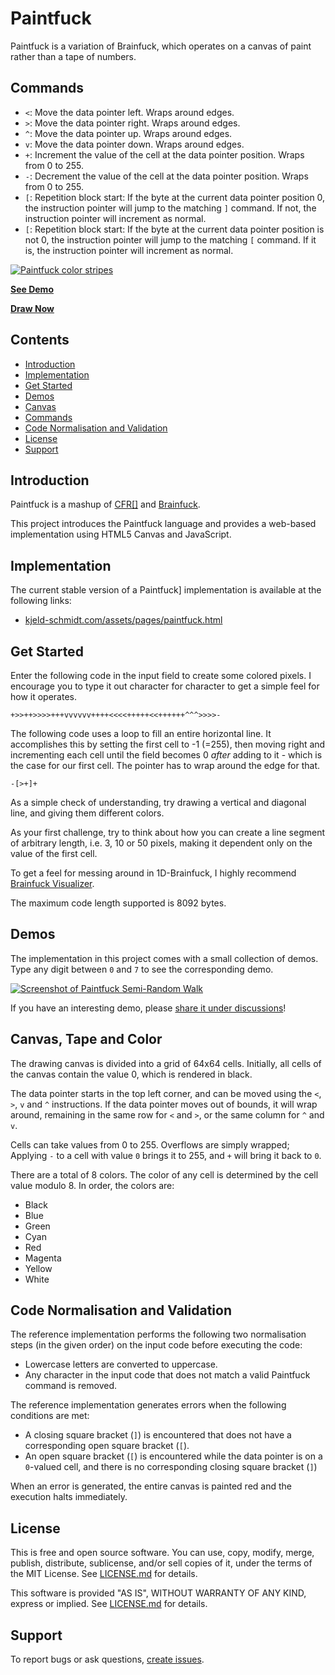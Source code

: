 Paintfuck
=====

Paintfuck is a variation of Brainfuck, which operates on a canvas of paint
rather than a tape of numbers.

## Commands

- `<`: Move the data pointer left. Wraps around edges.
- `>`: Move the data pointer right. Wraps around edges.
- `^`: Move the data pointer up. Wraps around edges.
- `v`: Move the data pointer down. Wraps around edges.
- `+`: Increment the value of the cell at the data pointer position. Wraps from 0 to 255.
- `-`: Decrement the value of the cell at the data pointer position. Wraps from 0 to 255.
- `[`: Repetition block start: If the byte at the current data pointer position
  0, the instruction pointer will jump to the matching `]` command. If not, the 
  instruction pointer will increment as normal.
- `[`: Repetition block start: If the byte at the current data pointer position
  is not 0, the instruction pointer will jump to the matching `[` command. If 
  it is, the instruction pointer will increment as normal.

[![Paintfuck color stripes][IMG0]][DEMO1]

**[See Demo][DEMO1]**

**[Draw Now][DRAW1]**


Contents
--------

* [Introduction](#introduction)
* [Implementation](#implementation)
* [Get Started](#get-started)
* [Demos](#demos)
* [Canvas](#canvas-tape-and-color)
* [Commands](#commands)
* [Code Normalisation and Validation](#code-normalisation-and-validation)
* [License](#license)
* [Support](#support)


Introduction
------------

Paintfuck is a mashup of [CFR\[\]](https://susam.net/cfr.html#) and 
[Brainfuck](https://en.wikipedia.org/wiki/Brainfuck).

This project introduces the Paintfuck language and provides a web-based
implementation using HTML5 Canvas and JavaScript.


Implementation
--------------

The current stable version of a Paintfuck] implementation is available at
the following links:

* [kjeld-schmidt.com/assets/pages/paintfuck.html][DRAW1]

[DRAW1]: https://kjeld-schmidt.com/assets/pages/paintfuck.html

[DEMO1]: https://kjeld-schmidt.com/assets/pages/paintfuck.html#VlZWVj4rKysrKysrWzwrKysrKysrKz4tXTxbPj4+KysrKysrK1s8KysrKysrKys+LV1eW1YrXi1dVitbWz5dPFstPis+Kzw8XT4+Wy08PCs+Pl08K1s8XT4tXTw8LVstViteXVZd
[DEMO3]: https://kjeld-schmidt.com/assets/pages/paintfuck.html#Pj4+Pj4rPDw8PDw8LVstWz4tPCs+XStWPitWPitWPFs+LTwrPl0rVjwrVjwrXQ==

[IMG0]: https://kjeld-schmidt.com/assets/images/paintfuck/demo-1.png
[IMG3]: https://kjeld-schmidt.com/assets/images/paintfuck/demo-6.png


Get Started
-----------

Enter the following code in the input field to create some colored pixels. 
I encourage you to type it out character for character to get a simple feel for
how it operates.

```
+>>++>>>>+++vvvvvv++++<<<<+++++<<++++++^^^>>>>-
```

The following code uses a loop to fill an entire horizontal line. It 
accomplishes this by setting the first cell to -1 (=255), then moving right and 
incrementing each cell until the field becomes 0 _after_ adding to it - which is
the case for our first cell. The pointer has to wrap around the edge for that.

```
-[>+]+
```

As a simple check of understanding, try drawing a vertical and diagonal line, 
and giving them different colors.

As your first challenge, try to think about how you can create a line segment of 
arbitrary length, i.e. 3, 10 or 50 pixels, making it dependent only on the value
of the first cell.

To get a feel for messing around in 1D-Brainfuck, I highly recommend 
[Brainfuck Visualizer](https://ashupk.github.io/Brainfuck/brainfuck-visualizer-master/index.html#).

The maximum code length supported is 8092 bytes.


Demos
-----

The implementation in this project comes with a small collection of
demos.  Type any digit between `0` and `7` to see the corresponding
demo. 

[![Screenshot of Paintfuck Semi-Random Walk][IMG3]][DEMO3]

If you have an interesting demo, please
[share it under discussions][SHOW-AND-TELL]!


Canvas, Tape and Color
------

The drawing canvas is divided into a grid of 64x64 cells. Initially, all
cells of the canvas contain the value 0, which is rendered in black.

The data pointer starts in the top left corner, and can be moved using the `<`, 
`>`, `v` and `^` instructions. If the data pointer moves out of bounds, it will
wrap around, remaining in the same row for `<` and `>`, or the same column for 
`^` and `v`.

Cells can take values from 0 to 255. Overflows are simply wrapped; Applying `-`
to a cell with value `0` brings it to 255, and `+` will bring it back to `0`. 

There are a total of 8 colors. The color of any cell is determined by the cell 
value modulo 8. In order, the colors are:  

- Black
- Blue
- Green
- Cyan
- Red
- Magenta
- Yellow
- White


Code Normalisation and Validation
---------------------------------

The reference implementation performs the following two normalisation
steps (in the given order) on the input code before executing the
code:

- Lowercase letters are converted to uppercase.
- Any character in the input code that does not match a valid Paintfuck
  command is removed.

The reference implementation generates errors when the following conditions are met:

- A closing square bracket (`]`) is encountered that does not have a
  corresponding open square bracket (`[`).
- An open square bracket (`[`) is encountered while the data pointer is on a 
  `0`-valued cell, and there is no corresponding closing square bracket (`]`)

When an error is generated, the entire canvas is painted red and the
execution halts immediately.

License
-------

This is free and open source software.  You can use, copy, modify,
merge, publish, distribute, sublicense, and/or sell copies of it,
under the terms of the MIT License.  See [LICENSE.md][L] for details.

This software is provided "AS IS", WITHOUT WARRANTY OF ANY KIND,
express or implied. See [LICENSE.md][L] for details.

[L]: LICENSE.md


Support
-------

To report bugs or ask questions, [create issues][ISSUES].

[ISSUES]: https://github.com/KjeldSchmidt/Paintfuck/issues
[SHOW-AND-TELL]: https://github.com/KjeldSchmidt/Paintfuck/discussions/new?category=show-and-tell

<!--
Release Checklist
-----------------

- Update version in package.json.
- Update version in HTML (1 place).
- Update copyright in HTML (1 place).
- Update copyright in LICENSE.md.
- Disable logging.
- Update CHANGES.md.
- Run: npm run lint
- Run: git status; git add -p
- Run: VERSION=<VERSION>
- Run: git commit -em "Set version to $VERSION"
- Run: git tag $VERSION -m "Paintfuck $VERSION"
- Run: git push origin main $VERSION
-->
